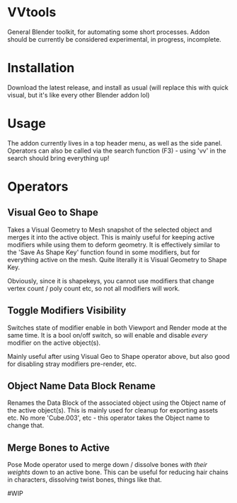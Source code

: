 # VVtools
General Blender toolkit, for automating some short processes. 
Addon should be currently be considered experimental, in progress, incomplete.

# Installation
Download the latest release, and install as usual (will replace this with quick visual, but it's like every other Blender addon lol)

# Usage 

The addon currently lives in a top header menu, as well as the side panel. 
Operators can also be called via the search function (F3) - using 'vv' in the search should bring everything up!

# Operators

## Visual Geo to Shape

Takes a Visual Geometry to Mesh snapshot of the selected object and merges it into the active object.
This is mainly useful for keeping active modifiers while using them to deform geometry. It is effectively similar to the 'Save As Shape Key' function found in some modifiers, but for everything active on the mesh. Quite literally it is Visual Geometry to Shape Key.

Obviously, since it is shapekeys, you cannot use modifiers that change vertex count / poly count etc, so not all modifiers will work. 

## Toggle Modifiers Visibility

Switches state of modifier enable in both Viewport and Render mode at the same time. It is a bool on/off switch, so will enable and disable *every* modifier on the active object(s). 

Mainly useful after using Visual Geo to Shape operator above, but also good for disabling stray modifiers pre-render, etc. 

## Object Name Data Block Rename

Renames the Data Block of the associated object using the Object name of the active object(s). 
This is mainly used for cleanup for exporting assets etc. No more 'Cube.003', etc - this operator takes the Object name to change that. 

## Merge Bones to Active
Pose Mode operator used to merge down / dissolve bones *with their weights* down to an active bone.
This can be useful for reducing hair chains in characters, dissolving twist bones, things like that. 


#WIP


 
